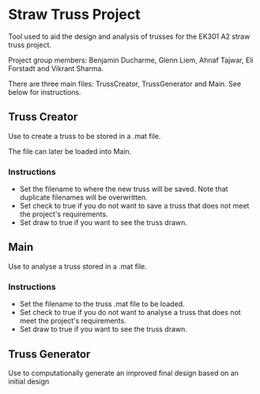 # Straw Truss Project
Tool used to aid the design and analysis of trusses for the EK301 A2 straw truss project.

Project group members: Benjamin Ducharme, Glenn Liem, Ahnaf Tajwar, Eli Forstadt and Vikrant Sharma.

There are three main files: TrussCreator, TrussGenerator and Main. See below for instructions.

## Truss Creator
Use to create a truss to be stored in a .mat file.

The file can later be loaded into Main.

### Instructions
* Set the filename to where the new truss will be saved. Note that duplicate filenames will be overwritten.
* Set check to true if you do not want to save a truss that does not meet the project's requirements.
* Set draw to true if you want to see the truss drawn.

## Main
Use to analyse a truss stored in a .mat file.

### Instructions
* Set the filename to the truss .mat file to be loaded.
* Set check to true if you do not want to analyse a truss that does not meet the project's requirements.
* Set draw to true if you want to see the truss drawn.

## Truss Generator
Use to computationally generate an improved final design based on an initial design